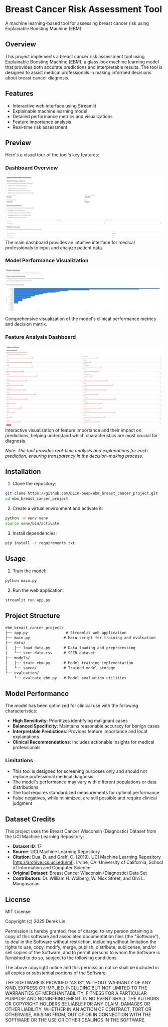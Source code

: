 # Breast Cancer Risk Assessment Tool

A machine learning-based tool for assessing breast cancer risk using Explainable Boosting Machine (EBM).

## Overview

This project implements a breast cancer risk assessment tool using Explainable Boosting Machine (EBM), a glass-box machine learning model that provides both accurate predictions and interpretable results. The tool is designed to assist medical professionals in making informed decisions about breast cancer diagnosis.

## Features

- Interactive web interface using Streamlit
- Explainable machine learning model
- Detailed performance metrics and visualizations
- Feature importance analysis
- Real-time risk assessment

## Preview

Here's a visual tour of the tool's key features:

### Dashboard Overview
![Main Interface](pictures/screenshots/main_interface.png.png)
The main dashboard provides an intuitive interface for medical professionals to input and analyze patient data.

### Model Performance Visualization
![Performance Metrics](pictures/screenshots/performance_metrics.png.png)
Comprehensive visualization of the model's clinical performance metrics and decision matrix.

### Feature Analysis Dashboard
![Feature Analysis](pictures/screenshots/feature_analysis.png.png)
Interactive visualization of feature importance and their impact on predictions, helping understand which characteristics are most crucial for diagnosis.

*Note: The tool provides real-time analysis and explanations for each prediction, ensuring transparency in the decision-making process.*

## Installation

1. Clone the repository:
```bash
git clone https://github.com/DLin-beep/ebm_breast_cancer_project.git
cd ebm_breast_cancer_project
```

2. Create a virtual environment and activate it:
```bash
python -m venv venv
source venv/bin/activate
```

3. Install dependencies:
```bash
pip install -r requirements.txt
```

## Usage

1. Train the model:
```bash
python main.py
```

2. Run the web application:
```bash
streamlit run app.py
```

## Project Structure

```
ebm_breast_cancer_project/
├── app.py                 # Streamlit web application
├── main.py               # Main script for training and evaluation
├── data/
│   ├── load_data.py      # Data loading and preprocessing
│   └── seer_data.csv     # SEER dataset
├── models/
│   ├── train_ebm.py      # Model training implementation
│   └── saved/            # Trained model storage
└── evaluation/
    └── evaluate_ebm.py   # Model evaluation utilities
```

## Model Performance

The model has been optimized for clinical use with the following characteristics:

- **High Sensitivity**: Prioritizes identifying malignant cases
- **Balanced Specificity**: Maintains reasonable accuracy for benign cases
- **Interpretable Predictions**: Provides feature importance and local explanations
- **Clinical Recommendations**: Includes actionable insights for medical professionals

### Limitations

- This tool is designed for screening purposes only and should not replace professional medical diagnosis
- The model's performance may vary with different populations or data distributions
- The tool requires standardized measurements for optimal performance
- False negatives, while minimized, are still possible and require clinical judgment

## Dataset Credits
 
 This project uses the Breast Cancer Wisconsin (Diagnostic) Dataset from the UCI Machine Learning Repository:
 
 - **Dataset ID**: 17
 - **Source**: UCI Machine Learning Repository
 - **Citation**: Dua, D. and Graff, C. (2019). UCI Machine Learning Repository [http://archive.ics.uci.edu/ml]. Irvine, CA: University of California, School of Information and Computer Science.
 - **Original Dataset**: Breast Cancer Wisconsin (Diagnostic) Data Set
 - **Contributors**: Dr. William H. Wolberg, W. Nick Street, and Olvi L. Mangasarian

## License

MIT License

Copyright (c) 2025 Derek Lin

Permission is hereby granted, free of charge, to any person obtaining a copy
of this software and associated documentation files (the "Software"), to deal
in the Software without restriction, including without limitation the rights
to use, copy, modify, merge, publish, distribute, sublicense, and/or sell
copies of the Software, and to permit persons to whom the Software is
furnished to do so, subject to the following conditions:

The above copyright notice and this permission notice shall be included in all
copies or substantial portions of the Software.

THE SOFTWARE IS PROVIDED "AS IS", WITHOUT WARRANTY OF ANY KIND, EXPRESS OR
IMPLIED, INCLUDING BUT NOT LIMITED TO THE WARRANTIES OF MERCHANTABILITY,
FITNESS FOR A PARTICULAR PURPOSE AND NONINFRINGEMENT. IN NO EVENT SHALL THE
AUTHORS OR COPYRIGHT HOLDERS BE LIABLE FOR ANY CLAIM, DAMAGES OR OTHER
LIABILITY, WHETHER IN AN ACTION OF CONTRACT, TORT OR OTHERWISE, ARISING FROM,
OUT OF OR IN CONNECTION WITH THE SOFTWARE OR THE USE OR OTHER DEALINGS IN THE
SOFTWARE.
